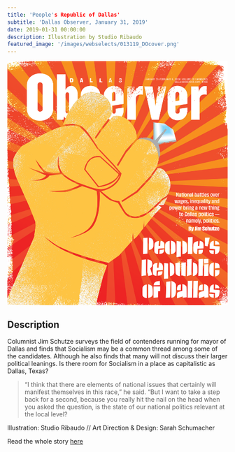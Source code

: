 ```yaml
---
title: 'People's Republic of Dallas'
subtitle: 'Dallas Observer, January 31, 2019'
date: 2019-01-31 00:00:00
description: Illustration by Studio Ribaudo
featured_image: '/images/webselects/013119_DOcover.png'
---
```


![](/images/webselects/013119_DOcover.png)

## Description

Columnist Jim Schutze surveys the field of contenders running for mayor of Dallas and finds that Socialism may be a common thread among some of the candidates. Although he also finds that many will not discuss their larger political leanings. Is there room for Socialism in a place as capitalistic as Dallas, Texas?

> “I think that there are elements of national issues that certainly will manifest themselves in this race,” he said. “But I want to take a step back for a second, because you really hit the nail on the head when you asked the question, is the state of our national politics relevant at the local level?

Illustration: Studio Ribaudo // Art Direction & Design: Sarah Schumacher

Read the whole story [here](https://www.dallasobserver.com/news/dysfunction-in-washington-gives-dallas-mayoral-race-added-importance-11535170)